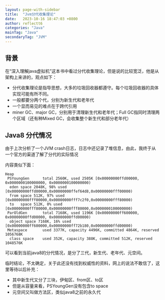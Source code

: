 ```yaml
---
layout: page-with-sidebar
title:  "Jvm分代收集理论"
date:   2023-10-16 18:47:03 +0800
author: reflectt6
categories: "Java"
mainTag: "Java"
secondaryTag: "JVM"
---
```


## 背景

在“深入理解java虚拟机”这本书中看过分代收集理论，但是说的比较宽泛，他是从架构上来讲的，观点如下：

- 分代收集理论是指导思想，大多的垃圾回收器都遵守。每个垃圾回收器的具体实现可能有所不同。
- 一般都要分两个代，分别为新生代和老年代
- 一个显而易见的难点在于跨代引用
- miner GC、major GC，分别用于清理新生代和老年代；Full GC指同时清理两个区域（还有种Mixed GC，会收集整个新生代和部分老年代）

## Java8 分代情况

由于上次分析了一个JVM crash日志，日志中还记录了堆信息，由此，我终于从一个官方的渠道了解了分代的实际情况

内容类似下面：

```shell
Heap
 PSYoungGen      total 2560K, used 2505K [0x00000000ffd00000, 0x0000000100000000, 0x0000000100000000)
  eden space 2048K, 98% used [0x00000000ffd00000,0x00000000ffef64d8,0x00000000fff00000)
  from space 512K, 97% used [0x00000000fff00000,0x00000000fff7c2f0,0x00000000fff80000)
  to   space 512K, 0% used [0x00000000fff80000,0x00000000fff80000,0x0000000100000000)
 ParOldGen       total 7168K, used 1196K [0x00000000ff600000, 0x00000000ffd00000, 0x00000000ffd00000)
  object space 7168K, 16% used [0x00000000ff600000,0x00000000ff72b180,0x00000000ffd00000)
 Metaspace       used 3377K, capacity 4496K, committed 4864K, reserved 1056768K
  class space    used 352K, capacity 388K, committed 512K, reserved 1048576K
```

可以看到当前java8的分代情况，是分了三代，新生代、老年代、元空间。

临时结论，不太确定，关于此还没有找到权威性的资料，网上的说法不敢信了，这里等待以后补充：

- 其中新生代又分了三块，伊甸区、from区、to区
- 但是从容量来看，PSYoungGen没有包含to space
- 元空间又叫做方法区，类似java8之前的永久代











